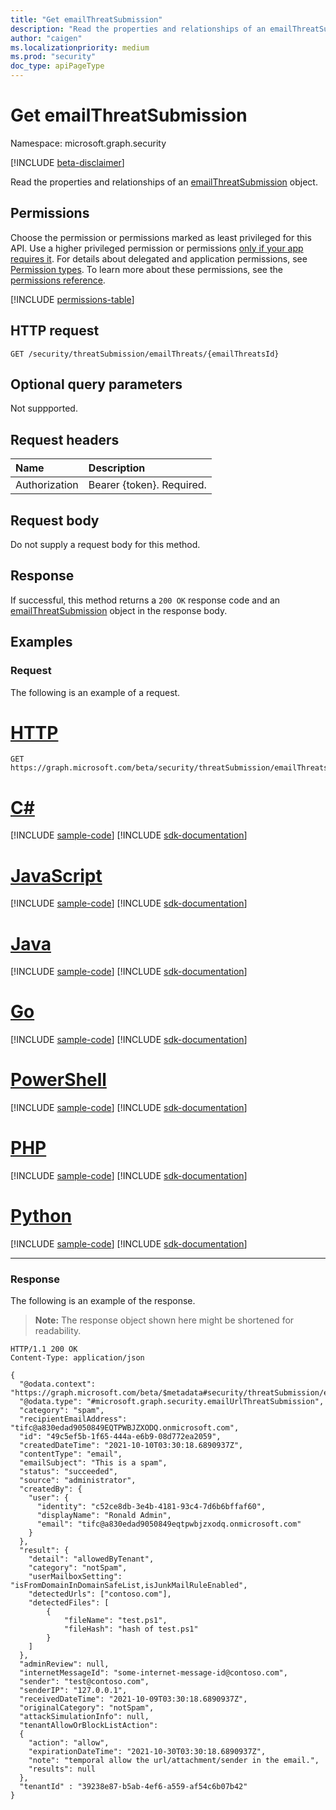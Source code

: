 ```yaml
---
title: "Get emailThreatSubmission"
description: "Read the properties and relationships of an emailThreatSubmission object."
author: "caigen"
ms.localizationpriority: medium
ms.prod: "security"
doc_type: apiPageType
---
```


# Get emailThreatSubmission
Namespace: microsoft.graph.security

[!INCLUDE [beta-disclaimer](../../includes/beta-disclaimer.md)]

Read the properties and relationships of an [emailThreatSubmission](../resources/security-emailthreatsubmission.md) object.

## Permissions
Choose the permission or permissions marked as least privileged for this API. Use a higher privileged permission or permissions [only if your app requires it](/graph/permissions-overview#best-practices-for-using-microsoft-graph-permissions). For details about delegated and application permissions, see [Permission types](/graph/permissions-overview#permission-types). To learn more about these permissions, see the [permissions reference](/graph/permissions-reference).

<!-- { "blockType": "permissions", "name": "security_emailthreatsubmission_get" } -->
[!INCLUDE [permissions-table](../includes/permissions/security-emailthreatsubmission-get-permissions.md)]

## HTTP request

<!-- {
  "blockType": "ignored"
}
-->
``` http
GET /security/threatSubmission/emailThreats/{emailThreatsId}
```

## Optional query parameters
Not suppported.

## Request headers
|Name|Description|
|:---|:---|
|Authorization|Bearer {token}. Required.|

## Request body
Do not supply a request body for this method.

## Response

If successful, this method returns a `200 OK` response code and an [emailThreatSubmission](../resources/security-emailthreatsubmission.md) object in the response body.

## Examples

### Request
The following is an example of a request.

# [HTTP](#tab/http)
<!-- {
  "blockType": "request",
  "name": "get_emailthreatsubmission"
}
-->
``` http
GET https://graph.microsoft.com/beta/security/threatSubmission/emailThreats/{emailThreatsId}
```

# [C#](#tab/csharp)
[!INCLUDE [sample-code](../includes/snippets/csharp/get-emailthreatsubmission-csharp-snippets.md)]
[!INCLUDE [sdk-documentation](../includes/snippets/snippets-sdk-documentation-link.md)]

# [JavaScript](#tab/javascript)
[!INCLUDE [sample-code](../includes/snippets/javascript/get-emailthreatsubmission-javascript-snippets.md)]
[!INCLUDE [sdk-documentation](../includes/snippets/snippets-sdk-documentation-link.md)]

# [Java](#tab/java)
[!INCLUDE [sample-code](../includes/snippets/java/get-emailthreatsubmission-java-snippets.md)]
[!INCLUDE [sdk-documentation](../includes/snippets/snippets-sdk-documentation-link.md)]

# [Go](#tab/go)
[!INCLUDE [sample-code](../includes/snippets/go/get-emailthreatsubmission-go-snippets.md)]
[!INCLUDE [sdk-documentation](../includes/snippets/snippets-sdk-documentation-link.md)]

# [PowerShell](#tab/powershell)
[!INCLUDE [sample-code](../includes/snippets/powershell/get-emailthreatsubmission-powershell-snippets.md)]
[!INCLUDE [sdk-documentation](../includes/snippets/snippets-sdk-documentation-link.md)]

# [PHP](#tab/php)
[!INCLUDE [sample-code](../includes/snippets/php/get-emailthreatsubmission-php-snippets.md)]
[!INCLUDE [sdk-documentation](../includes/snippets/snippets-sdk-documentation-link.md)]

# [Python](#tab/python)
[!INCLUDE [sample-code](../includes/snippets/python/get-emailthreatsubmission-python-snippets.md)]
[!INCLUDE [sdk-documentation](../includes/snippets/snippets-sdk-documentation-link.md)]

---

### Response
The following is an example of the response.

> **Note:** The response object shown here might be shortened for readability.
<!-- {
  "blockType": "response",
  "truncated": true,
  "@odata.type": "microsoft.graph.security.emailThreatSubmission"
}
-->
``` http
HTTP/1.1 200 OK
Content-Type: application/json

{
  "@odata.context": "https://graph.microsoft.com/beta/$metadata#security/threatSubmission/emailThreatSubmission/$entity",
  "@odata.type": "#microsoft.graph.security.emailUrlThreatSubmission",
  "category": "spam",
  "recipientEmailAddress": "tifc@a830edad9050849EQTPWBJZXODQ.onmicrosoft.com",
  "id": "49c5ef5b-1f65-444a-e6b9-08d772ea2059",
  "createdDateTime": "2021-10-10T03:30:18.6890937Z",
  "contentType": "email",
  "emailSubject": "This is a spam",
  "status": "succeeded",
  "source": "administrator",
  "createdBy": {
    "user": {
      "identity": "c52ce8db-3e4b-4181-93c4-7d6b6bffaf60",
      "displayName": "Ronald Admin",
      "email": "tifc@a830edad9050849eqtpwbjzxodq.onmicrosoft.com"
    }
  },
  "result": {
    "detail": "allowedByTenant",
    "category": "notSpam",
    "userMailboxSetting": "isFromDomainInDomainSafeList,isJunkMailRuleEnabled",
    "detectedUrls": ["contoso.com"],
    "detectedFiles": [
        {
            "fileName": "test.ps1",
            "fileHash": "hash of test.ps1"
        }
    ]
  },
  "adminReview": null,
  "internetMessageId": "some-internet-message-id@contoso.com",
  "sender": "test@contoso.com",
  "senderIP": "127.0.0.1",
  "receivedDateTime": "2021-10-09T03:30:18.6890937Z",
  "originalCategory": "notSpam",
  "attackSimulationInfo": null,
  "tenantAllowOrBlockListAction": 
  {
    "action": "allow",
    "expirationDateTime": "2021-10-30T03:30:18.6890937Z",
    "note": "temporal allow the url/attachment/sender in the email.",
    "results": null
  },
  "tenantId" : "39238e87-b5ab-4ef6-a559-af54c6b07b42"
}
```

